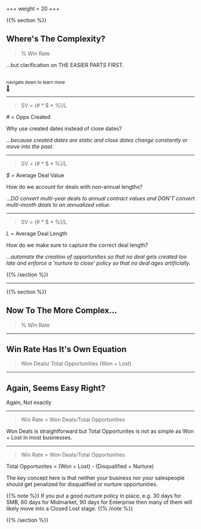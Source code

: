 +++
weight = 20
+++

{{% section %}}

## Where's The Complexity?

> % Win Rate

...but clarification on THE EASIER PARTS FIRST.

<br>
<small>
navigate down to learn more
</small>
<br>
<a href="#" class="navigate-down">🔽</a>

---

> SV = (# * $ * %)/L

*#* = Opps Created

Why use created dates instead of close dates?

<i>...because created dates are static and close dates change constantly or move into the past.</i>

---

> SV = (# * $ * %)/L

*$* = Average Deal Value

How do we account for deals with non-annual lengths?

<i>...DO convert multi-year deals to annual contract values and DON'T convert multi-month deals to an annualized value.</i>

---

> SV = (# * $ * %)/L

*L* = Average Deal Length

How do we make sure to capture the correct deal length?

<i>...automate the creation of opportunities so that no deal gets created too late and enforce a 'nurture to close' policy so that no deal ages artificially.</i>

{{% /section %}}

---

{{% section %}}

## Now To The More Complex...

>% Win Rate

---

## Win Rate Has It's Own Equation

>Won Deals/ Total Opportunities (Won + Lost)

___

## Again, Seems Easy Right?

Again, Not exactly

---

> Win Rate = Won Deals/Total Opportunities

Won Deals is straightforward but Total Opportunites is not as simple as Won + Lost in most businesses.

___

> Win Rate = Won Deals/Total Opportunities

Total Opportunites = (Won + Lost) - (Disqualified + Nurture)

The key concept here is that neither your business nor your salespeople should get penalized for disqualified or nurture opportunities.

{{% note %}}
If you put a good nurture policy in place, e.g. 30 days for SMB, 60 days for Midmarket, 90 days for Enterprise then many of them will likely move into a Closed Lost stage.
{{% /note %}}

{{% /section %}}

